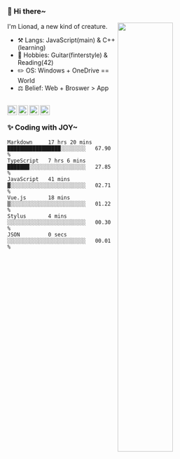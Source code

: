 ### 👋 Hi there~

[<img align="right" width="50%" src="https://github-readme-stats.vercel.app/api?username=Lionad-Morotar&show_icons=true">](https://metrics.lecoq.io/Lionad-Morotar?template=classic)

I'm Lionad, a new kind of creature.

- ⚒️ Langs: JavaScript(main) & C++(learning)
- 🎨 Hobbies: Guitar(finterstyle) & Reading(42)
- ✏️ OS: Windows + OneDrive == World
- ⚖️ Belief: Web + Broswer > App

<br />

<a href="https://www.lionad.art">
  <img align="left" alt="lionad-art" width="22px" src="https://cdn.jsdelivr.net/npm/simple-icons@3.1.0/icons/wordpress.svg" />
</a>
<a href="#1806234223">
  <img align="left" alt="1806234223" width="22px" src="https://cdn.jsdelivr.net/npm/simple-icons@3.1.0/icons/tencentqq.svg" />
</a>
<a href="https://www.zhihu.com/people/Lionad">
  <img align="left" alt="132yse" width="22px" src="https://cdn.jsdelivr.net/npm/simple-icons@3.1.0/icons/zhihu.svg" />
</a>
<a href="https://github.com/Lionad-Morotar">
  <img align="left" alt="yisar" width="22px" src="https://cdn.jsdelivr.net/npm/simple-icons@3.1.0/icons/github.svg" />
</a>

<br />

### ✨ Coding with JOY~

<!--START_SECTION:waka-->

```text
Markdown     17 hrs 20 mins  █████████████████░░░░░░░░   67.90 %
TypeScript   7 hrs 6 mins    ███████░░░░░░░░░░░░░░░░░░   27.85 %
JavaScript   41 mins         ▓░░░░░░░░░░░░░░░░░░░░░░░░   02.71 %
Vue.js       18 mins         ▒░░░░░░░░░░░░░░░░░░░░░░░░   01.22 %
Stylus       4 mins          ░░░░░░░░░░░░░░░░░░░░░░░░░   00.30 %
JSON         0 secs          ░░░░░░░░░░░░░░░░░░░░░░░░░   00.01 %
```

<!--END_SECTION:waka-->
